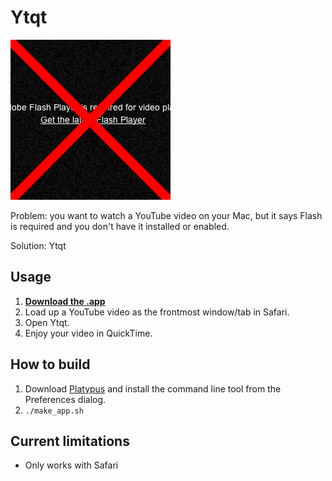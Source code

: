 Ytqt
====

![Ytqt screenshot](/assets/ytqt.png?raw=true)

Problem: you want to watch a YouTube video on your Mac, but it says Flash is required and you don't have it installed or enabled.

Solution: Ytqt


Usage
-----

1. [**Download the .app**](http://www.timdoug.com/Ytqt.app.zip)
1. Load up a YouTube video as the frontmost window/tab in Safari.
1. Open Ytqt.
1. Enjoy your video in QuickTime.

How to build
------------

1. Download [Platypus](http://sveinbjorn.org/platypus)  and install the command line tool from the Preferences dialog.
1. `./make_app.sh`

Current limitations
-------------------

* Only works with Safari
